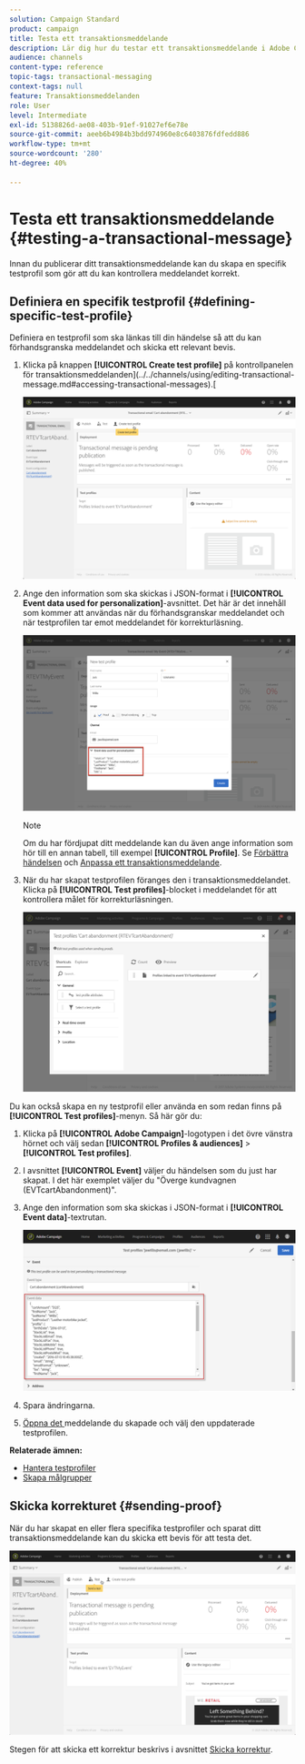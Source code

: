 ```yaml
---
solution: Campaign Standard
product: campaign
title: Testa ett transaktionsmeddelande
description: Lär dig hur du testar ett transaktionsmeddelande i Adobe Campaign.
audience: channels
content-type: reference
topic-tags: transactional-messaging
context-tags: null
feature: Transaktionsmeddelanden
role: User
level: Intermediate
exl-id: 5138826d-ae08-403b-91ef-91027ef6e78e
source-git-commit: aeeb6b4984b3bdd974960e8c6403876fdfedd886
workflow-type: tm+mt
source-wordcount: '280'
ht-degree: 40%

---
```


# Testa ett transaktionsmeddelande {#testing-a-transactional-message}

Innan du publicerar ditt transaktionsmeddelande kan du skapa en specifik testprofil som gör att du kan kontrollera meddelandet korrekt.

## Definiera en specifik testprofil {#defining-specific-test-profile}

Definiera en testprofil som ska länkas till din händelse så att du kan förhandsgranska meddelandet och skicka ett relevant bevis.

1. Klicka på knappen **[!UICONTROL Create test profile]** på kontrollpanelen för transaktionsmeddelanden](../../channels/using/editing-transactional-message.md#accessing-transactional-messages).[

   ![](assets/message-center_test-profile.png)

1. Ange den information som ska skickas i JSON-format i **[!UICONTROL Event data used for personalization]**-avsnittet. Det här är det innehåll som kommer att användas när du förhandsgranskar meddelandet och när testprofilen tar emot meddelandet för korrekturläsning.

   ![](assets/message-center_event-data.png)

   >[!NOTE]
   >
   >Om du har fördjupat ditt meddelande kan du även ange information som hör till en annan tabell, till exempel **[!UICONTROL Profile]**. Se [Förbättra händelsen](../../channels/using/configuring-transactional-event.md#enriching-the-transactional-message-content) och [Anpassa ett transaktionsmeddelande](../../channels/using/editing-transactional-message.md#personalizing-a-transactional-message).

1. När du har skapat testprofilen föranges den i transaktionsmeddelandet. Klicka på **[!UICONTROL Test profiles]**-blocket i meddelandet för att kontrollera målet för korrekturläsningen.

   ![](assets/message-center_5.png)

Du kan också skapa en ny testprofil eller använda en som redan finns på **[!UICONTROL Test profiles]**-menyn. Så här gör du:

1. Klicka på **[!UICONTROL Adobe Campaign]**-logotypen i det övre vänstra hörnet och välj sedan **[!UICONTROL Profiles & audiences]** > **[!UICONTROL Test profiles]**.
1. I avsnittet **[!UICONTROL Event]** väljer du händelsen som du just har skapat. I det här exemplet väljer du &quot;Överge kundvagnen (EVTcartAbandonment)&quot;.
1. Ange den information som ska skickas i JSON-format i **[!UICONTROL Event data]**-textrutan.

   ![](assets/message-center_3.png)

1. Spara ändringarna.
1. [Öppna det ](../../channels/using/editing-transactional-message.md#accessing-transactional-messages) meddelande du skapade och välj den uppdaterade testprofilen.

**Relaterade ämnen:**

* [Hantera testprofiler](../../audiences/using/managing-test-profiles.md)
* [Skapa målgrupper](../../audiences/using/creating-audiences.md)

## Skicka korrekturet {#sending-proof}

När du har skapat en eller flera specifika testprofiler och sparat ditt transaktionsmeddelande kan du skicka ett bevis för att testa det.

![](assets/message-center_10.png)

Stegen för att skicka ett korrektur beskrivs i avsnittet [Skicka korrektur](../../sending/using/sending-proofs.md).

